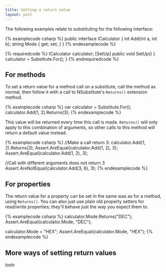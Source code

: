 ```yaml
---
title: Setting a return value
layout: post
---
```


The following examples relate to substituting for the following interface:

{% examplecode csharp %}
public interface ICalculator {
	int Add(int a, int b);
	string Mode { get; set; }
}
{% endexamplecode %}

{% requiredcode %}
ICalculator calculator;
[SetUp] public void SetUp() { calculator = Substitute.For<ICalculator>(); }
{% endrequiredcode %}

## For methods
To set a return value for a method call on a substitute, call the method as normal, then follow it with a call to NSubstitute's `Returns()` extension method.

{% examplecode csharp %}
var calculator = Substitute.For<ICalculator>();
calculator.Add(1, 2).Returns(3);
{% endexamplecode %}

This value will be returned every time this call is made. `Returns()` will only apply to this combination of arguments, so other calls to this method will return a default value instead.

{% examplecode csharp %}
//Make a call return 3:
calculator.Add(1, 2).Returns(3); 
Assert.AreEqual(calculator.Add(1, 2), 3);
Assert.AreEqual(calculator.Add(1, 2), 3);

//Call with different arguments does not return 3
Assert.AreNotEqual(calculator.Add(3, 6), 3); 
{% endexamplecode %}

## For properties
The return value for a property can be set in the same was as for a method, using `Returns()`. You can also just use plain old property setters for read/write properties; they'll behave just the way you expect them to.

{% examplecode csharp %}
calculator.Mode.Returns("DEC");
Assert.AreEqual(calculator.Mode, "DEC");

calculator.Mode = "HEX";
Assert.AreEqual(calculator.Mode, "HEX");
{% endexamplecode %}


## More ways of setting return values
_todo_


